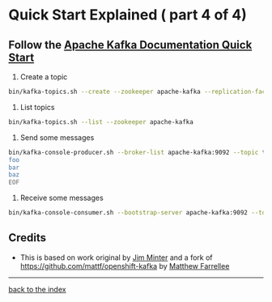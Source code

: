 # Quick Start Explained ( part 4 of 4)

## Follow the [Apache Kafka Documentation Quick Start](https://kafka.apache.org/documentation.html#quickstart)


1. Create a topic

``` bash
bin/kafka-topics.sh --create --zookeeper apache-kafka --replication-factor 1 --partitions 1 --topic test
```

1. List topics

``` bash
bin/kafka-topics.sh --list --zookeeper apache-kafka
```

1. Send some messages

``` bash
bin/kafka-console-producer.sh --broker-list apache-kafka:9092 --topic test <<EOF
foo
bar
baz
EOF
```

1. Receive some messages

``` bash
bin/kafka-console-consumer.sh --bootstrap-server apache-kafka:9092 --topic test --from-beginning
```

## Credits

* This is based on work original by [Jim Minter](https://github.com/jim-minter) and a fork of https://github.com/mattf/openshift-kafka by [Matthew Farrellee](https://github.com/mattf)

---
[back to the index](./index.md)